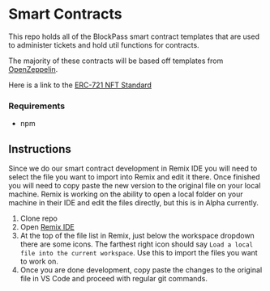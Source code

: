 # Smart Contracts

This repo holds all of the BlockPass smart contract templates that are used to administer tickets and hold util functions for contracts.

The majority of these contracts will be based off templates from [OpenZeppelin](https://docs.openzeppelin.com/contracts/4.x/).

Here is a link to the [ERC-721 NFT Standard](https://eips.ethereum.org/EIPS/eip-721)

### Requirements
* npm

## Instructions

Since we do our smart contract development in Remix IDE you will need to select the file you want to import into Remix and edit it there. Once finished you will need to copy paste the new version to the original file on your local machine. Remix is working on the ability to open a local folder on your machine in their IDE and edit the files directly, but this is in Alpha currently.

1. Clone repo
2. Open [Remix IDE](https://remix.ethereum.org/)
3. At the top of the file list in Remix, just below the workspace dropdown there are some icons. The farthest right icon should say `Load a local file into the current workspace`. Use this to import the files you want to work on.
4. Once you are done development, copy paste the changes to the original file in VS Code and proceed with regular git commands.

